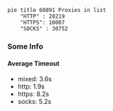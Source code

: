 
```mermaid
pie title 60891 Proxies in list
    "HTTP" : 28219
    "HTTPS": 10007
    "SOCKS" : 30752
```

### Some Info
#### Average Timeout

- mixed: 3.6s
- http: 1.9s
- https: 8.2s
- socks: 5.2s